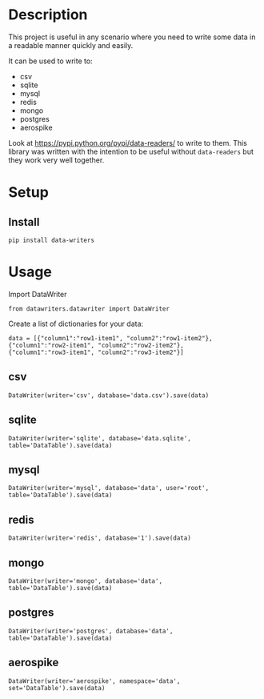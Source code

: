 Description
===========

This project is useful in any scenario where you need to write some data in a readable manner quickly and easily.

It can be used to write to:

* csv
* sqlite
* mysql
* redis
* mongo
* postgres
* aerospike

Look at https://pypi.python.org/pypi/data-readers/ to write to them. This library was written with the intention to be useful without `data-readers` but they work very well together.

Setup
=====
Install
-------
    pip install data-writers

Usage
=====
Import DataWriter

    from datawriters.datawriter import DataWriter

Create a list of dictionaries for your data:

    data = [{"column1":"row1-item1", "column2":"row1-item2"},
    {"column1":"row2-item1", "column2":"row2-item2"},
    {"column1":"row3-item1", "column2":"row3-item2"}]

csv
---
    DataWriter(writer='csv', database='data.csv').save(data)

sqlite
------
    DataWriter(writer='sqlite', database='data.sqlite', table='DataTable').save(data)

mysql
-----
    DataWriter(writer='mysql', database='data', user='root', table='DataTable').save(data)

redis
-----
    DataWriter(writer='redis', database='1').save(data)

mongo
-----
    DataWriter(writer='mongo', database='data', table='DataTable').save(data)

postgres
--------
    DataWriter(writer='postgres', database='data', table='DataTable').save(data)

aerospike
---------
    DataWriter(writer='aerospike', namespace='data', set='DataTable').save(data)
